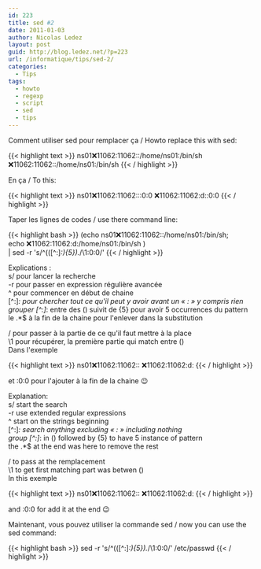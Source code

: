 ```yaml
---
id: 223
title: sed #2
date: 2011-01-03
author: Nicolas Ledez
layout: post
guid: http://blog.ledez.net/?p=223
url: /informatique/tips/sed-2/
categories:
  - Tips
tags:
  - howto
  - regexp
  - script
  - sed
  - tips
---
```

Comment utiliser sed pour remplacer ça / Howto replace this with sed:

{{< highlight text >}}
ns01:x:11062:11062::/home/ns01:/bin/sh
:x:11062:11062::/home/ns01:/bin/sh
{{< / highlight >}}

En ça / To this:

{{< highlight text >}}
ns01:x:11062:11062:::0:0
:x:11062:11062:d::0:0
{{< / highlight >}}

Taper les lignes de codes / use there command line:

{{< highlight bash >}}
(echo ns01:x:11062:11062::/home/ns01:/bin/sh; \
echo :x:11062:11062:d:/home/ns01:/bin/sh ) \
| sed -r 's/^(([^:]*:){5}).*/\1:0:0/'
{{< / highlight >}}

Explications :  
s/ pour lancer la recherche  
-r pour passer en expression régulière avancée  
^ pour commencer en début de chaine  
[^:]*: pour chercher tout ce qu'il peut y avoir avant un &laquo;&nbsp;:&nbsp;&raquo; y compris rien  
grouper [^:]*: entre des () suivit de {5} pour avoir 5 occurrences du pattern  
le .*$ à la fin de la chaine pour l'enlever dans la substitution

/ pour passer à la partie de ce qu'il faut mettre à la place  
\1 pour récupérer, la première partie qui match entre ()  
Dans l'exemple

{{< highlight text >}}
ns01:x:11062:11062::
:x:11062:11062:d:
{{< / highlight >}}

et :0:0 pour l'ajouter à la fin de la chaine 😉

Explanation:  
s/ start the search  
-r use extended regular expressions  
^ start on the strings beginning  
[^:]*: search anything excluding &laquo;&nbsp;:&nbsp;&raquo; including nothing  
group [^:]*: in () followed by {5} to have 5 instance of pattern  
the .*$ at the end was here to remove the rest

/ to pass at the remplacement  
\1 to get first matching part was betwen ()  
In this exemple

{{< highlight text >}}
ns01:x:11062:11062::
:x:11062:11062:d:
{{< / highlight >}}

and :0:0 for add it at the end 😉

Maintenant, vous pouvez utiliser la commande sed / now you can use the sed command:

{{< highlight bash >}}
sed -r 's/^(([^:]*:){5}).*/\1:0:0/' /etc/passwd
{{< / highlight >}}
